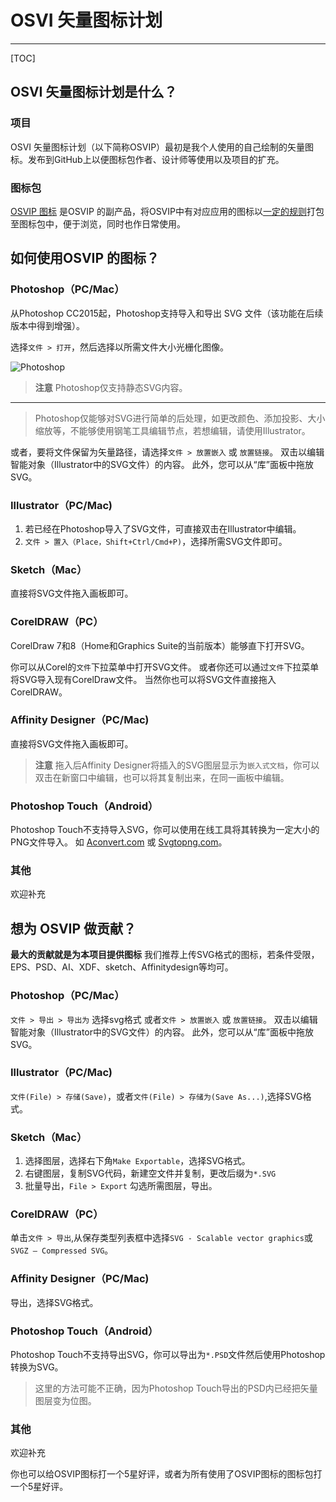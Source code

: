 # OSVI 矢量图标计划
---
[TOC]

## OSVI 矢量图标计划是什么？
### 项目
OSVI 矢量图标计划（以下简称OSVIP）最初是我个人使用的自己绘制的矢量图标。发布到GitHub上以便图标包作者、设计师等使用以及项目的扩充。
### 图标包
[OSVIP 图标](https://www.coolapk.com/apk/192340) 是OSVIP 的副产品，将OSVIP中有对应应用的图标以[一定的规则]()打包至图标包中，便于浏览，同时也作日常使用。

## 如何使用OSVIP 的图标？
### Photoshop（PC/Mac）
从Photoshop CC2015起，Photoshop支持导入和导出 SVG 文件（该功能在后续版本中得到增强）。

选择`文件 > 打开`，然后选择以所需文件大小光栅化图像。

![Photoshop](https://i.loli.net/2018/07/09/5b437cf77415f.jpg)

> **注意** 
> Photoshop仅支持静态SVG内容。
> 
-------
> Photoshop仅能够对SVG进行简单的后处理，如更改颜色、添加投影、大小缩放等，不能够使用钢笔工具编辑节点，若想编辑，请使用Illustrator。

或者，要将文件保留为矢量路径，请选择`文件 > 放置嵌入` 或 `放置链接`。 双击以编辑智能对象（Illustrator中的SVG文件）的内容。 此外，您可以从“库”面板中拖放SVG。

### Illustrator（PC/Mac)
1. 若已经在Photoshop导入了SVG文件，可直接双击在Illustrator中编辑。
2. `文件 > 置入（Place，Shift+Ctrl/Cmd+P)`，选择所需SVG文件即可。

### Sketch（Mac）
直接将SVG文件拖入画板即可。

### CorelDRAW（PC）
CorelDraw 7和8（Home和Graphics Suite的当前版本）能够直下打开SVG。

你可以从Corel的`文件`下拉菜单中打开SVG文件。
或者你还可以通过`文件`下拉菜单将SVG导入现有CorelDraw文件。 当然你也可以将SVG文件直接拖入CorelDRAW。

### Affinity Designer（PC/Mac)
直接将SVG文件拖入画板即可。
> **注意** 
> 拖入后Affinity Designer将插入的SVG图层显示为`嵌入式文档`，你可以双击在新窗口中编辑，也可以将其复制出来，在同一画板中编辑。

### Photoshop Touch（Android）
Photoshop Touch不支持导入SVG，你可以使用在线工具将其转换为一定大小的PNG文件导入。
如 [Aconvert.com](https://www.aconvert.com/cn/image/svg-to-png/) 或 [Svgtopng.com](https://svgtopng.com/zh/)。

### 其他
欢迎补充

## 想为 OSVIP 做贡献？
 **最大的贡献就是为本项目提供图标**
 我们推荐上传SVG格式的图标，若条件受限，EPS、PSD、AI、XDF、sketch、Affinitydesign等均可。
### Photoshop（PC/Mac）
`文件 > 导出 > 导出为` 选择svg格式
或者`文件 > 放置嵌入` 或 `放置链接`。 双击以编辑智能对象（Illustrator中的SVG文件）的内容。 此外，您可以从“库”面板中拖放SVG。

### Illustrator（PC/Mac)
`文件(File) > 存储(Save)`，或者`文件(File) > 存储为(Save As...)`,选择SVG格式。

### Sketch（Mac）
1. 选择图层，选择右下角`Make Exportable`，选择SVG格式。
2. 右键图层，复制SVG代码，新建空文件并复制，更改后缀为`*.SVG`
3. 批量导出，`File > Export` 勾选所需图层，导出。

### CorelDRAW（PC）
单击`文件 > 导出`,从保存类型列表框中选择`SVG - Scalable vector graphics`或`SVGZ – Compressed SVG`。

### Affinity Designer（PC/Mac)
导出，选择SVG格式。

### Photoshop Touch（Android）
Photoshop Touch不支持导出SVG，你可以导出为`*.PSD`文件然后使用Photoshop转换为SVG。
> 这里的方法可能不正确，因为Photoshop Touch导出的PSD内已经把矢量图层变为位图。

### 其他
欢迎补充

你也可以给OSVIP图标打一个5星好评，或者为所有使用了OSVIP图标的图标包打一个5星好评。

